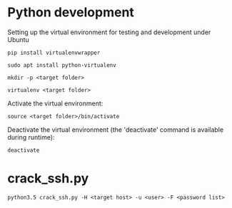 # Python development
Setting up the virtual environment for testing and development under Ubuntu

    pip install virtualenvwrapper

    sudo apt install python-virtualenv 
  
    mkdir -p <target folder>
  
    virtualenv <target folder>
  
Activate the virtual environment:

    source <target folder>/bin/activate
  
Deactivate the virtual environment (the 'deactivate' command is available during runtime):

    deactivate
  
# crack_ssh.py

    python3.5 crack_ssh.py -H <target host> -u <user> -F <password list>
